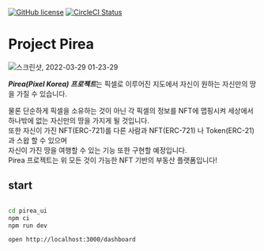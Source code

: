 [![GitHub license](https://img.shields.io/badge/license-MIT-blue.svg)](https://github.com/codestates/BEB_02_pirea/blob/main/LICENSE) [![CircleCI Status](https://circleci.com/gh/codestates/BEB_02_pirea.svg?style=shield&circle-token=d959a6dd5a01fb71788b38d2d799df221a59bd5c)](https://github.com/codestates/BEB_02_pirea)

# Project  Pirea

![스크린샷, 2022-03-29 01-23-29](https://user-images.githubusercontent.com/93482597/160443583-30f045a6-dc84-4ae4-a038-927c7a9c2c2b.png)


***Pirea(Pixel Korea) 프로젝트***는 픽셀로 이루어진 지도에서 자신이 원하는 자신만의 땅을 가질 수 있습니다.<div>
물론 단순하게 픽셀을 소유하는 것이 아닌 각 픽셀의 정보를 NFT에 맵핑시켜 세상에서 하나밖에 없는 자신만의 땅을 가지게 될 것입니다.<div>
또한 자신이 가진 NFT(ERC-721)를 다른 사람과 NFT(ERC-721) 나 Token(ERC-21)과 스왑 할 수 있으며<div>
자신이 가진 땅을 여행할 수 있는 기능 또한 구현할 예정입니다.<div> 
Pirea 프로젝트는 위 모든 것이 가능한 NFT 기반의 부동산 플랫폼입니다!
## start

```bash

cd pirea_ui
npm ci
npm run dev

open http://localhost:3000/dashboard

```

